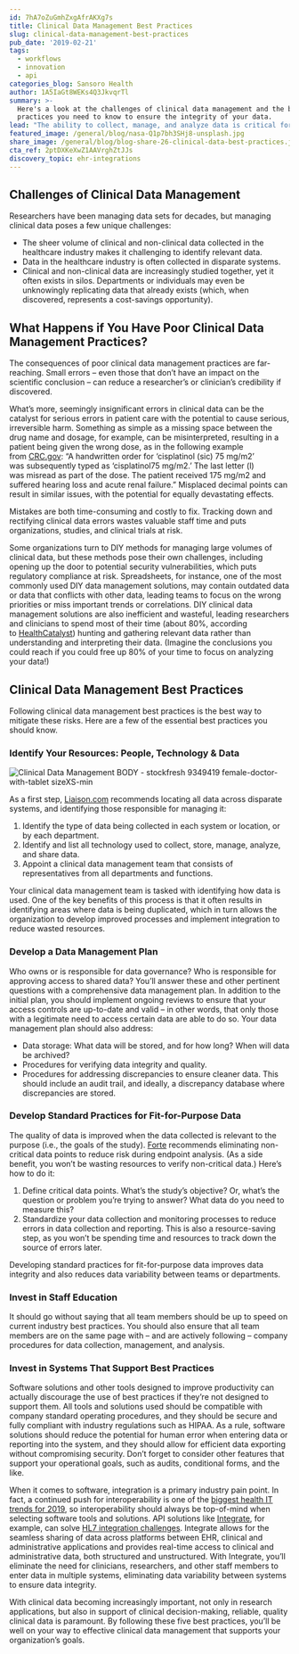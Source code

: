 ```yaml
---
id: 7hA7oZuGmhZxgAfrAKXg7s
title: Clinical Data Management Best Practices
slug: clinical-data-management-best-practices
pub_date: '2019-02-21'
tags:
  - workflows
  - innovation
  - api
categories_blog: Sansoro Health
author: 1A5IaGt8WEKs4Q3JkvqrTl
summary: >-
  Here's a look at the challenges of clinical data management and the best
  practices you need to know to ensure the integrity of your data.
lead: "The ability to collect, manage, and analyze data is critical for clinical research, but poor quality data does more harm than good. Only good clinical data supports decision-making and research conclusions, making careful adherence to clinical data management best practices a must to ensure that clinical data is accurate, valid, and reliable.\_Sound clinical data management practices are so crucial, in fact, that there’s an organization dedicated exclusively to the cause. The\_[Society for Clinical Data Management](https://www.scdm.org/)\_(SCDM), a non-profit organization which focuses on the development of industry standards and best practices, developed\_[Good Clinical Data Management Practices](https://www.scdm.org/publications/gcdmp/)\_(GCDMP©), a comprehensive guidance document that outlines all industry-accepted best practices not covered by current regulations.\n\nHere’s a look at the challenges of clinical data management and the best practices you need to know to ensure the integrity of your data."
featured_image: /general/blog/nasa-Q1p7bh3SHj8-unsplash.jpg
share_image: /general/blog/blog-share-26-clinical-data-best-practices.jpg
cta_ref: 2ptDXKeXwZ1AAVrghZtJJs
discovery_topic: ehr-integrations
---
```

## Challenges of Clinical Data Management

Researchers have been managing data sets for decades, but managing clinical data poses a few unique challenges:

- The sheer volume of clinical and non-clinical data collected in the healthcare industry makes it challenging to identify relevant data.
- Data in the healthcare industry is often collected in disparate systems.
- Clinical and non-clinical data are increasingly studied together, yet it often exists in silos. Departments or individuals may even be unknowingly replicating data that already exists (which, when discovered, represents a cost-savings opportunity).

## What Happens if You Have Poor Clinical Data Management Practices?

The consequences of poor clinical data management practices are far-reaching. Small errors – even those that don’t have an impact on the scientific conclusion – can reduce a researcher’s or clinician’s credibility if discovered.

What’s more, seemingly insignificant errors in clinical data can be the catalyst for serious errors in patient care with the potential to cause serious, irreversible harm. Something as simple as a missing space between the drug name and dosage, for example, can be misinterpreted, resulting in a patient being given the wrong dose, as in the following example from [CRC.gov](https://www.crc.gov.my/wp-content/uploads/2014/11/3_2_Good_Data_Management_Practices.pdf): “A handwritten order for ‘cisplatinol (sic) 75 mg/m2’ was subsequently typed as ‘cisplatinol75 mg/m2.’ The last letter (l) was misread as part of the dose. The patient received 175 mg/m2 and suffered hearing loss and acute renal failure.” Misplaced decimal points can result in similar issues, with the potential for equally devastating effects.

Mistakes are both time-consuming and costly to fix. Tracking down and rectifying clinical data errors wastes valuable staff time and puts organizations, studies, and clinical trials at risk.

Some organizations turn to DIY methods for managing large volumes of clinical data, but these methods pose their own challenges, including opening up the door to potential security vulnerabilities, which puts regulatory compliance at risk. Spreadsheets, for instance, one of the most commonly used DIY data management solutions, may contain outdated data or data that conflicts with other data, leading teams to focus on the wrong priorities or miss important trends or correlations. DIY clinical data management solutions are also inefficient and wasteful, leading researchers and clinicians to spend most of their time (about 80%, according to [HealthCatalyst](https://www.healthcatalyst.com/insights/clinical-data-repository-data-warehouse)) hunting and gathering relevant data rather than understanding and interpreting their data. (Imagine the conclusions you could reach if you could free up 80% of your time to focus on analyzing your data!)

## Clinical Data Management Best Practices

Following clinical data management best practices is the best way to mitigate these risks. Here are a few of the essential best practices you should know.

### Identify Your Resources: People, Technology & Data 

![Clinical Data Management BODY - stockfresh 9349419 female-doctor-with-tablet sizeXS-min](//images.ctfassets.net/189dvqdsjh46/3LyWsU5E9sm7QFDIkfNBgM/0ebe3d1296d70795fbbc9e24f13cc927/Clinical_Data_Management_BODY_-_stockfresh_9349419_female-doctor-with-tablet_sizeXS-min.webp)

As a first step, [Liaison.com](https://www.liaison.com/blog/2017/02/01/clinical-data-management-process-best-practices-pros/) recommends locating all data across disparate systems, and identifying those responsible for managing it:

1. Identify the type of data being collected in each system or location, or by each department.
2. Identify and list all technology used to collect, store, manage, analyze, and share data.
3. Appoint a clinical data management team that consists of representatives from all departments and functions.

Your clinical data management team is tasked with identifying how data is used. One of the key benefits of this process is that it often results in identifying areas where data is being duplicated, which in turn allows the organization to develop improved processes and implement integration to reduce wasted resources.

### Develop a Data Management Plan

Who owns or is responsible for data governance? Who is responsible for approving access to shared data? You’ll answer these and other pertinent questions with a comprehensive data management plan. In addition to the initial plan, you should implement ongoing reviews to ensure that your access controls are up-to-date and valid – in other words, that only those with a legitimate need to access certain data are able to do so. Your data management plan should also address:

- Data storage: What data will be stored, and for how long? When will data be archived?
- Procedures for verifying data integrity and quality.
- Procedures for addressing discrepancies to ensure cleaner data. This should include an audit trail, and ideally, a discrepancy database where discrepancies are stored.

### Develop Standard Practices for Fit-for-Purpose Data

The quality of data is improved when the data collected is relevant to the purpose (i.e., the goals of the study). [Forte](https://forteresearch.com/news/improve-data-quality-5-fundamentals-clinical-data-management/) recommends eliminating non-critical data points to reduce risk during endpoint analysis. (As a side benefit, you won’t be wasting resources to verify non-critical data.) Here’s how to do it:

1. Define critical data points. What’s the study’s objective? Or, what’s the question or problem you’re trying to answer? What data do you need to measure this?
2. Standardize your data collection and monitoring processes to reduce errors in data collection and reporting. This is also a resource-saving step, as you won’t be spending time and resources to track down the source of errors later.

Developing standard practices for fit-for-purpose data improves data integrity and also reduces data variability between teams or departments.

### Invest in Staff Education

It should go without saying that all team members should be up to speed on current industry best practices. You should also ensure that all team members are on the same page with – and are actively following – company procedures for data collection, management, and analysis.

### Invest in Systems That Support Best Practices

Software solutions and other tools designed to improve productivity can actually discourage the use of best practices if they’re not designed to support them. All tools and solutions used should be compatible with company standard operating procedures, and they should be secure and fully compliant with industry regulations such as HIPAA. As a rule, software solutions should reduce the potential for human error when entering data or reporting into the system, and they should allow for efficient data exporting without compromising security. Don’t forget to consider other features that support your operational goals, such as audits, conditional forms, and the like.

When it comes to software, integration is a primary industry pain point. In fact, a continued push for interoperability is one of the [biggest health IT trends for 2019](https://www.sansorohealth.com/biggest-trends-in-healthcare-it-for-2019-beyond/), so interoperability should always be top-of-mind when selecting software tools and solutions. API solutions like [Integrate](https://datica.com/integrate/), for example, can solve [HL7 integration challenges](https://www.sansorohealth.com/hl7-integration-challenges-and-how-to-solve-them/). Integrate allows for the seamless sharing of data across platforms between EHR, clinical and administrative applications and provides real-time access to clinical and administrative data, both structured and unstructured. With Integrate, you’ll eliminate the need for clinicians, researchers, and other staff members to enter data in multiple systems, eliminating data variability between systems to ensure data integrity.

With clinical data becoming increasingly important, not only in research applications, but also in support of clinical decision-making, reliable, quality clinical data is paramount. By following these five best practices, you’ll be well on your way to effective clinical data management that supports your organization’s goals.
  